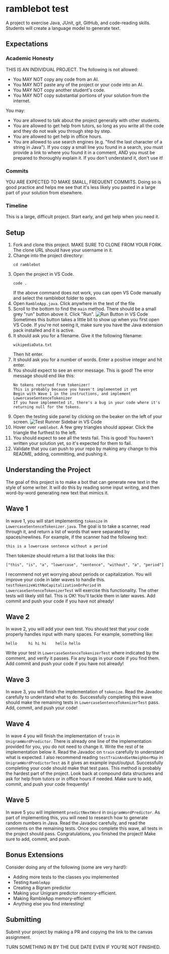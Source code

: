 # ramblebot test

A project to exercise Java, JUnit, git, GitHub, and code-reading skills. Students will create a language model to generate text.

## Expectations

### Academic Honesty

THIS IS AN INDIVIDUAL PROJECT. The following is not allowed:
- You MAY NOT copy any code from an AI.
- You MAY NOT paste any of the project or your code into an AI.
- You MAY NOT copy another student's code.
- You MAY NOT copy substantial portions of your solution from the internet.

You may:
- You are allowed to talk about the project generally with other students.
- You are allowed to get help from tutors, so long as you write all the code and they do not walk you through step by step.
- You are allowed to get help in office hours.
- You are allowed to use search engines (e.g. "find the last character of a string in Java"). If you copy a small line you found in a search, you must provide a link to where you found it in a comment, AND you must be prepared to thoroughly explain it. If you don't understand it, don't use it!

### Commits

YOU ARE EXPECTED TO MAKE SMALL, FREQUENT COMMITS. Doing so is good practice and helps me see that it's less likely you pasted in a large part of your solution from elsewhere.

### Timeline
This is a large, difficult project. Start early, and get help when you need it.

## Setup

1. Fork and clone this project. MAKE SURE TO CLONE FROM YOUR FORK. The clone URL should have your username in it.
2. Change into the project directory:
    ```
    cd ramblebot
    ```
3. Open the project in VS Code.
    ```
    code .
    ```
    If the above command does not work, you can open VS Code manually and select the ramblebot folder to open.
4. Open `RambleApp.java`. Click anywhere in the text of the file
5. Scroll to the bottom to find the `main` method. There should be a small grey "run" button above it. Click "Run".
![Run Button in VS Code](images/run_button.png)
Sometimes this button takes a little bit to show up when you first open VS Code. If you're not seeing it, make sure you have the Java extension pack installed and it is active.
6. It should ask you for a filename. Give it the following filename:
    ```
    wikipediaData.txt
    ```
    Then hit enter.
7. It should ask you for a number of words. Enter a positive integer and hit enter.
8. You should expect to see an error message. This is good! The error message should end like this:
    ```
    No tokens returned from tokenizer!
    This is probably because you haven't implemented it yet
    Begin with Wave 1 in the instructions, and implement LowercaseSentenceTokenizer
    If you have implemented it, there's a bug in your code where it's returning null for the tokens.
    ```
9. Open the testing side panel by clicking on the beaker on the left of your screen. ![Test Runner Sidebar in VS Code](images/test_runner.png)
10. Hover over `ramblebot`. A few grey triangles should appear. Click the triangle the furthest to the left.
11. You should expect to see all the tests fail. This is good! You haven't written your solution yet, so it's expected for them to fail.
12. Validate that you can push to your repo by making any change to this README, adding, committing, and pushing it.

## Understanding the Project

The goal of this project is to make a bot that can generate new text in the style of some writer. It will do this by reading some input writing, and then word-by-word generating new text that mimics it.

## Wave 1
In wave 1, you will start implementing `tokenize` in `LowercaseSentenceTokenizer.java`. The goal is to take a scanner, read through it, and return a list of words that were separated by spaces/newlines. For example, if the scanner had the following text:
```
this is a lowercase sentence without a period
```
Then tokenize should return a list that looks like this:
```
["this", "is", "a", "lowercase", "sentence", "without", "a", "period"]
```

I recommend not yet worrying about periods or capitalization. You will improve your code in later waves to handle this. `testTokenizeWithNoCapitalizationOrPeriod` in `LowercaseSentenceTokenizerTest` will exercise this functionality. The other tests will likely still fail. This is OK! You'll tackle them in later waves. Add commit and push your code if you have not already!

## Wave 2
In wave 2, you will add your own test. You should test that your code properly handles input with many spaces. For example, something like: 
```
hello     hi hi hi    hello hello
```
Write your test in `LowercaseSentenceTokenizerTest` where indicated by the comment, and verify it passes. Fix any bugs in your code if you find them. Add commit and push your code if you have not already!

## Wave 3
In wave 3, you will finish the implementation of `tokenize`. Read the Javadoc carefully to understand what to do. Successfully completing this wave should make the remaining tests in `LowercaseSentenceTokenizerTest` pass. Add, commit, and push your code!

## Wave 4
In wave 4 you will finish the implementation of `train` in `UnigramWordPredictor`. There is already one line of the implementation provided for you, you do not need to change it. Write the rest of te implementation below it. Read the Javadoc on `train` carefully to understand what is expected. I also recommend reading `testTrainAndGetNeighborMap` in `UnigramWordPredictorTest` as it gives an example input/output. Successfully completing your code should make that test pass. This method is probably the hardest part of the project. Look back at compound data structures and ask for help from tutors or in office hours if needed. Make sure to add, commit, and push your code frequently!

## Wave 5
In wave 5 you will implement `predictNextWord` in `UnigramWordPredictor`. As part of implementing this, you will need to research how to generate random numbers in Java. Read the Javadoc carefully, and read the comments on the remaining tests. Once you complete this wave, all tests in the project should pass. Congratulations, you finished the project! Make sure to add, commit, and push. 

## Bonus Extensions
Consider doing any of the following (some are very hard!):
- Adding more tests to the classes you implemented
- Testing `RambleApp`
- Creating a Bigram predictor
- Making your Unigram predictor memory-efficient.
- Making RambleApp memory-efficient
- Anything else you find interesting!

## Submitting
Submit your project by making a PR and copying the link to the canvas assignment.

TURN SOMETHING IN BY THE DUE DATE EVEN IF YOU'RE NOT FINISHED.